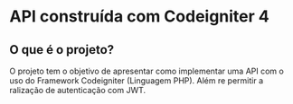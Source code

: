 # API construída com Codeigniter 4

## O que é o projeto?

O projeto tem o objetivo de apresentar como implementar uma API
com o uso do Framework Codeigniter (Linguagem PHP). Além re permitir a ralização de autenticação com JWT.
